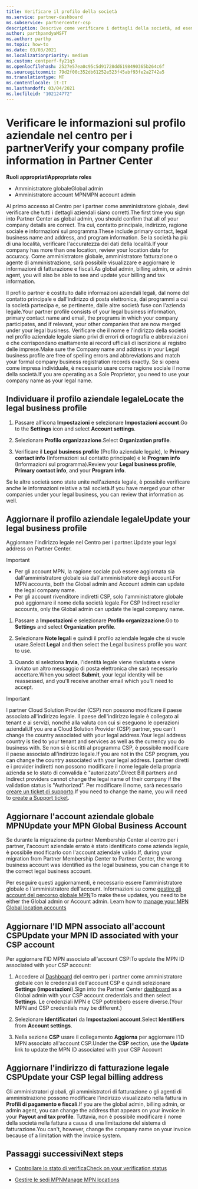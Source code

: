 ```yaml
---
title: Verificare il profilo della società
ms.service: partner-dashboard
ms.subservice: partnercenter-csp
description: Descrive come verificare i dettagli della società, ad esempio contatto principale, indirizzo e informazioni sul programma. Puoi anche aggiornare l'indirizzo legale e di fatturazione.
author: parthpandyaMSFT
ms.author: parthp
ms.topic: how-to
ms.date: 03/03/2021
ms.localizationpriority: medium
ms.custom: contperf-fy21q3
ms.openlocfilehash: 2527e57ea0c95c5d91728dd6198490365b264c6f
ms.sourcegitcommit: 79d2f00c352db61252e523f45abf93fe2a2742a5
ms.translationtype: MT
ms.contentlocale: it-IT
ms.lasthandoff: 03/04/2021
ms.locfileid: "102124772"
---
```

# <a name="verify-your-company-profile-information-in-partner-center"></a><span data-ttu-id="3a639-104">Verificare le informazioni sul profilo aziendale nel centro per i partner</span><span class="sxs-lookup"><span data-stu-id="3a639-104">Verify your company profile information in Partner Center</span></span>

<span data-ttu-id="3a639-105">**Ruoli appropriati**</span><span class="sxs-lookup"><span data-stu-id="3a639-105">**Appropriate roles**</span></span>

- <span data-ttu-id="3a639-106">Amministratore globale</span><span class="sxs-lookup"><span data-stu-id="3a639-106">Global admin</span></span>
- <span data-ttu-id="3a639-107">Amministratore account MPN</span><span class="sxs-lookup"><span data-stu-id="3a639-107">MPN account admin</span></span>

<span data-ttu-id="3a639-108">Al primo accesso al Centro per i partner come amministratore globale, devi verificare che tutti i dettagli aziendali siano corretti.</span><span class="sxs-lookup"><span data-stu-id="3a639-108">The first time you sign into Partner Center as global admin, you should confirm that all of your company details are correct.</span></span> <span data-ttu-id="3a639-109">Tra cui, contatto principale, indirizzo, ragione sociale e informazioni sul programma.</span><span class="sxs-lookup"><span data-stu-id="3a639-109">These include primary contact, legal business name and address, and program information.</span></span> <span data-ttu-id="3a639-110">Se la società ha più di una località, verificare l'accuratezza dei dati della località.</span><span class="sxs-lookup"><span data-stu-id="3a639-110">If your company has more than one location, review your location data for accuracy.</span></span> <span data-ttu-id="3a639-111">Come amministratore globale, amministratore fatturazione o agente di amministrazione, sarà possibile visualizzare e aggiornare le informazioni di fatturazione e fiscali.</span><span class="sxs-lookup"><span data-stu-id="3a639-111">As global admin, billing admin, or admin agent, you will also be able to see and update your billing and tax information.</span></span>

<span data-ttu-id="3a639-112">Il profilo partner è costituito dalle informazioni aziendali legali, dal nome del contatto principale e dall'indirizzo di posta elettronica, dai programmi a cui la società partecipa e, se pertinente, dalle altre società fuse con l'azienda legale.</span><span class="sxs-lookup"><span data-stu-id="3a639-112">Your partner profile consists of your legal business information, primary contact name and email, the programs in which your company participates, and if relevant, your other companies that are now merged under your legal business.</span></span> <span data-ttu-id="3a639-113">Verificare che il nome e l'indirizzo della società nel profilo aziendale legale siano privi di errori di ortografia e abbreviazioni e che corrispondano esattamente ai record ufficiali di iscrizione al registro delle imprese.</span><span class="sxs-lookup"><span data-stu-id="3a639-113">Make sure the Company name and address in your Legal business profile are free of spelling errors and abbreviations and match your formal company business registration records exactly.</span></span> <span data-ttu-id="3a639-114">Se si opera come impresa individuale, è necessario usare come ragione sociale il nome della società.</span><span class="sxs-lookup"><span data-stu-id="3a639-114">If you are operating as a Sole Proprietor, you need to use your company name as your legal name.</span></span>



## <a name="locate-the-legal-business-profile"></a><span data-ttu-id="3a639-115">Individuare il profilo aziendale legale</span><span class="sxs-lookup"><span data-stu-id="3a639-115">Locate the legal business profile</span></span>

1. <span data-ttu-id="3a639-116">Passare all’icona **Impostazioni** e selezionare **Impostazioni account**.</span><span class="sxs-lookup"><span data-stu-id="3a639-116">Go to the **Settings** icon and select **Account settings**.</span></span>
 
1. <span data-ttu-id="3a639-117">Selezionare **Profilo organizzazione**.</span><span class="sxs-lookup"><span data-stu-id="3a639-117">Select **Organization profile**.</span></span> 

2. <span data-ttu-id="3a639-118">Verificare il **Legal business profile** (Profilo aziendale legale), le **Primary contact info** (Informazioni sul contatto principale) e le **Program info** (Informazioni sul programma).</span><span class="sxs-lookup"><span data-stu-id="3a639-118">Review your **Legal business profile**, **Primary contact info**, and your **Program info**.</span></span>

<span data-ttu-id="3a639-119">Se le altre società sono state unite nell'azienda legale, è possibile verificare anche le informazioni relative a tali società.</span><span class="sxs-lookup"><span data-stu-id="3a639-119">If you have merged your other companies under your legal business, you can review that information as well.</span></span> 

## <a name="update-your-legal-business-profile"></a><span data-ttu-id="3a639-120">Aggiornare il profilo aziendale legale</span><span class="sxs-lookup"><span data-stu-id="3a639-120">Update your legal business profile</span></span>

<span data-ttu-id="3a639-121">Aggiornare l'indirizzo legale nel Centro per i partner.</span><span class="sxs-lookup"><span data-stu-id="3a639-121">Update your legal address on Partner Center.</span></span>

>[!Important]
>- <span data-ttu-id="3a639-122">Per gli account MPN, la ragione sociale può essere aggiornata sia dall'amministratore globale sia dall'amministratore degli account.</span><span class="sxs-lookup"><span data-stu-id="3a639-122">For MPN accounts, both the Global admin and Account admin can update the legal company name.</span></span>
>- <span data-ttu-id="3a639-123">Per gli account rivenditore indiretti CSP, solo l'amministratore globale può aggiornare il nome della società legale.</span><span class="sxs-lookup"><span data-stu-id="3a639-123">For CSP Indirect reseller accounts, only the Global admin can update the legal company name.</span></span> 

1. <span data-ttu-id="3a639-124">Passare a **Impostazioni** e selezionare **Profilo organizzazione**.</span><span class="sxs-lookup"><span data-stu-id="3a639-124">Go to **Settings** and select **Organization profile**.</span></span>

2. <span data-ttu-id="3a639-125">Selezionare **Note legali** e quindi il profilo aziendale legale che si vuole usare.</span><span class="sxs-lookup"><span data-stu-id="3a639-125">Select **Legal**  and then select the Legal business profile you want to use.</span></span>
 
1. <span data-ttu-id="3a639-126">Quando si seleziona **Invia**, l'identità legale viene rivalutata e viene inviato un altro messaggio di posta elettronica che sarà necessario accettare.</span><span class="sxs-lookup"><span data-stu-id="3a639-126">When you select **Submit**, your legal identity will be reassessed, and you'll receive another email which you'll need to accept.</span></span>

>[!Important]
><span data-ttu-id="3a639-127">I partner Cloud Solution Provider (CSP) non possono modificare il paese associato all'indirizzo legale. Il paese dell'indirizzo legale è collegato al tenant e ai servizi, nonché alla valuta con cui si eseguono le operazioni aziendali.</span><span class="sxs-lookup"><span data-stu-id="3a639-127">If you are a Cloud Solution Provider (CSP) partner, you can't change the country associated with your legal address.Your legal address country is tied to your tenant and services as well as the currency you do business with.</span></span> <span data-ttu-id="3a639-128">Se non si è iscritti al programma CSP, è possibile modificare il paese associato all'indirizzo legale.</span><span class="sxs-lookup"><span data-stu-id="3a639-128">If you are not in the CSP program, you can change the country associated with your legal address.</span></span> <span data-ttu-id="3a639-129">I partner diretti e i provider indiretti non possono modificare il nome legale della propria azienda se lo stato di convalida è "autorizzato".</span><span class="sxs-lookup"><span data-stu-id="3a639-129">Direct Bill partners and Indirect providers cannot change the legal name of their company if the validation status is "Authorized".</span></span> <span data-ttu-id="3a639-130">Per modificare il nome, sarà necessario [creare un ticket di supporto](https://partner.microsoft.com/dashboard/support/servicerequests/create?stage=2&topicid=eb74583c-61b3-2124-bffc-00920e0ae772).</span><span class="sxs-lookup"><span data-stu-id="3a639-130">If you need to change the name, you will need to [create a Support ticket](https://partner.microsoft.com/dashboard/support/servicerequests/create?stage=2&topicid=eb74583c-61b3-2124-bffc-00920e0ae772).</span></span>



## <a name="update-your-mpn-global-business-account"></a><span data-ttu-id="3a639-131">Aggiornare l'account aziendale globale MPN</span><span class="sxs-lookup"><span data-stu-id="3a639-131">Update your MPN Global Business Account</span></span>

<span data-ttu-id="3a639-132">Se durante la migrazione da partner Membership Center al centro per i partner, l'account aziendale errato è stato identificato come azienda legale, è possibile modificarlo con l'account aziendale valido.</span><span class="sxs-lookup"><span data-stu-id="3a639-132">If, during your migration from Partner Membership Center to Partner Center, the wrong business account was identified as the legal business, you can change it to the correct legal business account.</span></span>

<span data-ttu-id="3a639-133">Per eseguire questi aggiornamenti, è necessario essere l'amministratore globale o l'amministratore dell'account. Informazioni su come [gestire gli account del percorso globale MPN](manage-locations.md)</span><span class="sxs-lookup"><span data-stu-id="3a639-133">To make these updates, you need to be either the Global admin or Account admin. Learn how to [manage your MPN Global location accounts](manage-locations.md)</span></span>


## <a name="update-your-mpn-id-associated-with-your-csp-account"></a><span data-ttu-id="3a639-134">Aggiornare l'ID MPN associato all'account CSP</span><span class="sxs-lookup"><span data-stu-id="3a639-134">Update your MPN ID associated with your CSP account</span></span>

<span data-ttu-id="3a639-135">Per aggiornare l'ID MPN associato all'account CSP:</span><span class="sxs-lookup"><span data-stu-id="3a639-135">To update the MPN ID associated with your CSP account:</span></span>

1. <span data-ttu-id="3a639-136">Accedere al [Dashboard](https://partner.microsoft.com/dashboard/home) del centro per i partner come amministratore globale con le credenziali dell'account CSP e quindi selezionare **Settings (impostazioni**).</span><span class="sxs-lookup"><span data-stu-id="3a639-136">Sign into the Partner Center [dashboard](https://partner.microsoft.com/dashboard/home) as a Global admin with your CSP account credentials and then select **Settings**.</span></span> <span data-ttu-id="3a639-137">Le credenziali MPN e CSP potrebbero essere diverse.</span><span class="sxs-lookup"><span data-stu-id="3a639-137">(Your MPN and CSP credentials may be different.)</span></span>
 
1. <span data-ttu-id="3a639-138">Selezionare **Identificatori** da **Impostazioni account**.</span><span class="sxs-lookup"><span data-stu-id="3a639-138">Select **Identifiers** from **Account settings**.</span></span>

1. <span data-ttu-id="3a639-139">Nella sezione **CSP** usare il collegamento **Aggiorna** per aggiornare l'ID MPN associato all'account CSP.</span><span class="sxs-lookup"><span data-stu-id="3a639-139">Under the **CSP** section, use the **Update** link to update the MPN ID associated with your CSP Account</span></span> 


## <a name="update-your-csp-legal-billing-address"></a><span data-ttu-id="3a639-140">Aggiornare l'indirizzo di fatturazione legale CSP</span><span class="sxs-lookup"><span data-stu-id="3a639-140">Update your CSP legal billing address</span></span>

<span data-ttu-id="3a639-141">Gli amministratori globali, gli amministratori di fatturazione o gli agenti di amministrazione possono modificare l'indirizzo visualizzato nella fattura in **Profili di pagamento e fiscali**.</span><span class="sxs-lookup"><span data-stu-id="3a639-141">If you are the global admin, billing admin, or admin agent, you can change the address that appears on your invoice in your **Payout and tax profile**.</span></span> <span data-ttu-id="3a639-142">Tuttavia, non è possibile modificare il nome della società nella fattura a causa di una limitazione del sistema di fatturazione.</span><span class="sxs-lookup"><span data-stu-id="3a639-142">You can't, however, change the company name on your invoice because of a limitation with the invoice system.</span></span>



## <a name="next-steps"></a><span data-ttu-id="3a639-143">Passaggi successivi</span><span class="sxs-lookup"><span data-stu-id="3a639-143">Next steps</span></span>

- [<span data-ttu-id="3a639-144">Controllare lo stato di verifica</span><span class="sxs-lookup"><span data-stu-id="3a639-144">Check on your verification status</span></span>](verification-responses.md)

- [<span data-ttu-id="3a639-145">Gestire le sedi MPN</span><span class="sxs-lookup"><span data-stu-id="3a639-145">Manage MPN locations</span></span>](manage-locations.md)

